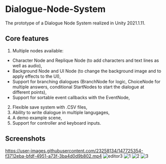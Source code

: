 # Dialogue-Node-System
The prototype of a Dialogue Node System realized in Unity 2021.1.11.

## Core features

1. Multiple nodes available:
  - Character Node and Replique Node (to add characters and text lines as well as audio),
  - Background Node and UI Node (to change the background image and to apply effects to the UI),
  - Support for branching dialogues (BranchNode for logic, ChoiceNode for multiple answers, conditional StartNodes to start the dialogue at different points),
  - Support for sortable event callbacks with the EventNode,
2. Flexible save system with .CSV files,
3. Ability to write dialogue in multiple langugages,
4. A demo example scene,
5. Support for controller and keyboard inputs.

## Screenshots

https://user-images.githubusercontent.com/23258134/147725354-f3712eba-bfdf-4951-a73f-3ba4d0d9b802.mp4
![editor3](https://user-images.githubusercontent.com/23258134/137706033-78c7c607-f85a-4d81-a04a-f38772d946f7.png)
![1](https://user-images.githubusercontent.com/23258134/137706042-a1be5ad6-1ddd-41d1-b99b-a0c6eab11def.png)
![2](https://user-images.githubusercontent.com/23258134/137706050-5f70ee65-9377-4489-a186-c4cbdaf13f31.png)
![3](https://user-images.githubusercontent.com/23258134/137706058-3bb736c3-7ee4-4585-bb43-c95191f2cb99.png)
